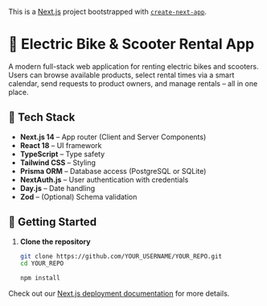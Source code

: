 This is a [Next.js](https://nextjs.org) project bootstrapped with [`create-next-app`](https://nextjs.org/docs/app/api-reference/cli/create-next-app).
# 🚴 Electric Bike & Scooter Rental App

A modern full-stack web application for renting electric bikes and scooters. Users can browse available products, select rental times via a smart calendar, send requests to product owners, and manage rentals – all in one place.

## 🔧 Tech Stack

- **Next.js 14** – App router (Client and Server Components)
- **React 18** – UI framework
- **TypeScript** – Type safety
- **Tailwind CSS** – Styling
- **Prisma ORM** – Database access (PostgreSQL or SQLite)
- **NextAuth.js** – User authentication with credentials
- **Day.js** – Date handling
- **Zod** – (Optional) Schema validation

## 🚀 Getting Started

1. **Clone the repository**
   ```bash
   git clone https://github.com/YOUR_USERNAME/YOUR_REPO.git
   cd YOUR_REPO

   npm install


Check out our [Next.js deployment documentation](https://nextjs.org/docs/app/building-your-application/deploying) for more details.
